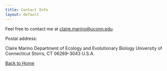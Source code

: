 ```yaml
---
title: Contact Info
layout: default
---
```


Feel free to contact me at <claire.marino@uconn.edu>.

Postal address: 

Claire Marino
Department of Ecology and Evolutionary Biology 
University of Connecticut 
Storrs, CT 06269-3043
U.S.A.

[Back to Home](https://clairemarino.github.io/)
